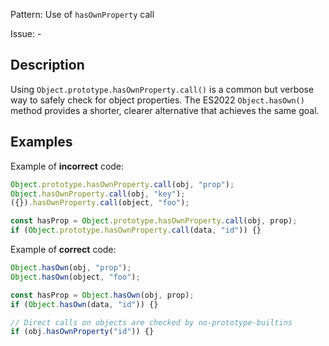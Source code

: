 Pattern: Use of `hasOwnProperty` call

Issue: -

## Description

Using `Object.prototype.hasOwnProperty.call()` is a common but verbose way to safely check for object properties. The ES2022 `Object.hasOwn()` method provides a shorter, clearer alternative that achieves the same goal.

## Examples

Example of **incorrect** code:
```javascript
Object.prototype.hasOwnProperty.call(obj, "prop");
Object.hasOwnProperty.call(obj, "key");
({}).hasOwnProperty.call(object, "foo");

const hasProp = Object.prototype.hasOwnProperty.call(obj, prop);
if (Object.prototype.hasOwnProperty.call(data, "id")) {}
```

Example of **correct** code:
```javascript
Object.hasOwn(obj, "prop");
Object.hasOwn(object, "foo");

const hasProp = Object.hasOwn(obj, prop);
if (Object.hasOwn(data, "id")) {}

// Direct calls on objects are checked by no-prototype-builtins
if (obj.hasOwnProperty("id")) {}
```